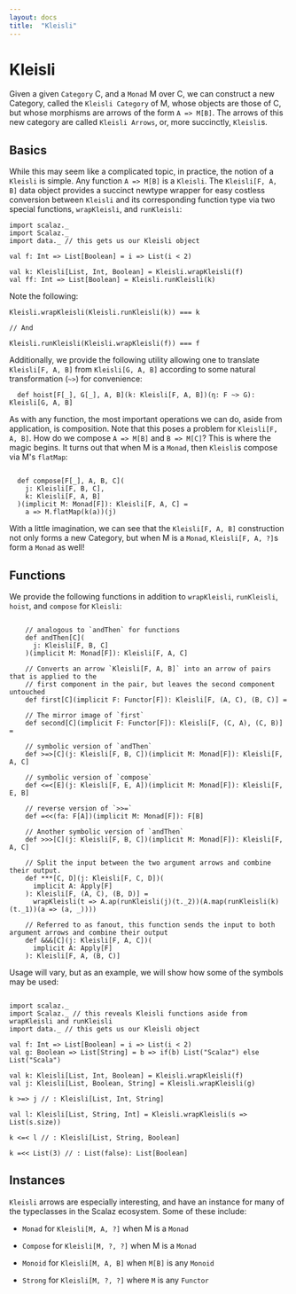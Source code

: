 ```yaml
---
layout: docs
title:  "Kleisli"
---
```


# Kleisli

Given a given `Category` C, and a `Monad` M over C, we can construct a new Category, called the `Kleisli Category` of M, whose objects are those of C, but whose morphisms are arrows of the form `A => M[B]`. The arrows of this new category are called `Kleisli Arrows`, or, more succinctly, `Kleisli`s.


## Basics

While this may seem like a complicated topic, in practice, the notion of a `Kleisli` is simple. Any function `A => M[B]` is a `Kleisli`. The `Kleisli[F, A, B]` data object provides a succinct newtype wrapper for easy costless conversion between `Kleisli` and its corresponding function type via two special functions, `wrapKleisli`, and `runKleisli`:

```tut:silent
import scalaz._
import Scalaz._
import data._ // this gets us our Kleisli object

val f: Int => List[Boolean] = i => List(i < 2)

val k: Kleisli[List, Int, Boolean] = Kleisli.wrapKleisli(f)
val ff: Int => List[Boolean] = Kleisli.runKleisli(k)

```

Note the following:

```
Kleisli.wrapKleisli(Kleisli.runKleisli(k)) === k

// And

Kleisli.runKleisli(Kleisli.wrapKleisli(f)) === f
```

Additionally, we provide the following utility allowing one to translate `Kleisli[F, A, B]` from `Kleisli[G, A, B]` according to some natural transformation (`~>`) for convenience:

```
  def hoist[F[_], G[_], A, B](k: Kleisli[F, A, B])(η: F ~> G): Kleisli[G, A, B]
```


As with any function, the most important operations we can do, aside from application, is composition. Note that this poses a problem for `Kleisli[F, A, B]`. How do we compose `A => M[B]` and `B => M[C]`? This is where the magic begins. It turns out that when M is a `Monad`, then `Kleisli`s compose via M's `flatMap`:

```

  def compose[F[_], A, B, C](
    j: Kleisli[F, B, C],
    k: Kleisli[F, A, B]
  )(implicit M: Monad[F]): Kleisli[F, A, C] =
    a => M.flatMap(k(a))(j)
```

With a little imagination, we can see that the `Kleisli[F, A, B]` construction not only forms a new Category, but when M is a `Monad`, `Kleisli[F, A, ?]`s form a `Monad` as well!

## Functions

We provide the following functions in addition to `wrapKleisli`, `runKleisli`, `hoist`, and `compose` for `Kleisli`:

```

    // analogous to `andThen` for functions
    def andThen[C](
      j: Kleisli[F, B, C]
    )(implicit M: Monad[F]): Kleisli[F, A, C]

    // Converts an arrow `Kleisli[F, A, B]` into an arrow of pairs that is applied to the
    // first component in the pair, but leaves the second component untouched
    def first[C](implicit F: Functor[F]): Kleisli[F, (A, C), (B, C)] =

    // The mirror image of `first`
    def second[C](implicit F: Functor[F]): Kleisli[F, (C, A), (C, B)] =

    // symbolic version of `andThen`
    def >=>[C](j: Kleisli[F, B, C])(implicit M: Monad[F]): Kleisli[F, A, C]

    // symbolic version of `compose`
    def <=<[E](j: Kleisli[F, E, A])(implicit M: Monad[F]): Kleisli[F, E, B]

    // reverse version of `>>=`
    def =<<(fa: F[A])(implicit M: Monad[F]): F[B]

    // Another symbolic version of `andThen`
    def >>>[C](j: Kleisli[F, B, C])(implicit M: Monad[F]): Kleisli[F, A, C]

    // Split the input between the two argument arrows and combine their output.
    def ***[C, D](j: Kleisli[F, C, D])(
      implicit A: Apply[F]
    ): Kleisli[F, (A, C), (B, D)] =
      wrapKleisli(t => A.ap(runKleisli(j)(t._2))(A.map(runKleisli(k)(t._1))(a => (a, _))))

    // Referred to as fanout, this function sends the input to both argument arrows and combine their output
    def &&&[C](j: Kleisli[F, A, C])(
      implicit A: Apply[F]
    ): Kleisli[F, A, (B, C)]

```

Usage will vary, but as an example, we will show how some of the symbols may be used:

```tut:silent

import scalaz._
import Scalaz._ // this reveals Kleisli functions aside from wrapKleisli and runKleisli
import data._ // this gets us our Kleisli object

val f: Int => List[Boolean] = i => List(i < 2)
val g: Boolean => List[String] = b => if(b) List("Scalaz") else List("Scala")

val k: Kleisli[List, Int, Boolean] = Kleisli.wrapKleisli(f)
val j: Kleisli[List, Boolean, String] = Kleisli.wrapKleisli(g)

k >=> j // : Kleisli[List, Int, String]

val l: Kleisli[List, String, Int] = Kleisli.wrapKleisli(s => List(s.size))

k <=< l // : Kleisli[List, String, Boolean]

k =<< List(3) // : List(false): List[Boolean]

```
## Instances

`Kleisli` arrows are especially interesting, and have an instance for many of the typeclasses in the Scalaz ecosystem. Some of these include:


- `Monad` for `Kleisli[M, A, ?]` when M is a `Monad`

- `Compose` for `Kleisli[M, ?, ?]` when M is a `Monad`

- `Monoid` for `Kleisli[M, A, B]` when `M[B]` is any `Monoid`

- `Strong` for `Kleisli[M, ?, ?]` where `M` is any `Functor`

